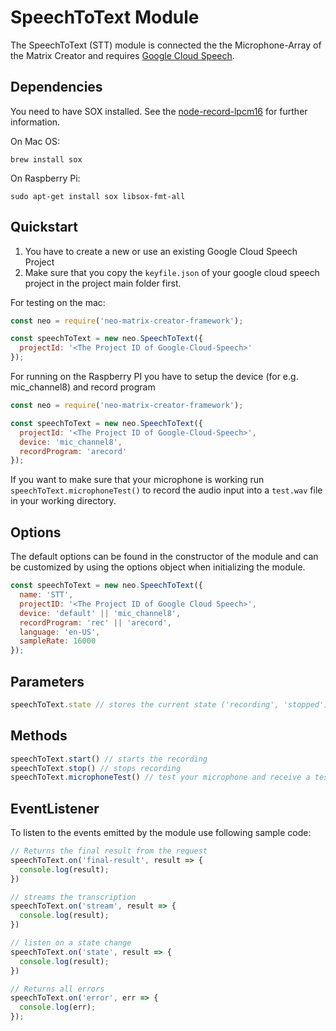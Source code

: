 # SpeechToText Module

The SpeechToText (STT) module is connected the the Microphone-Array of the Matrix Creator and requires [Google Cloud Speech](https://cloud.google.com/speech-to-text/).


## Dependencies
You need to have SOX installed. See the [node-record-lpcm16](https://www.npmjs.com/package/node-record-lpcm16) for further information.

On Mac OS:
```
brew install sox
```

On Raspberry Pi:
```
sudo apt-get install sox libsox-fmt-all
```


## Quickstart

1. You have to create a new or use an existing Google Cloud Speech Project
2. Make sure that you copy the `keyfile.json` of your google cloud speech project in the project main folder first.

For testing on the mac:

```javascript
const neo = require('neo-matrix-creator-framework');

const speechToText = new neo.SpeechToText({
  projectId: '<The Project ID of Google-Cloud-Speech>'
});
```

For running on the Raspberry PI you have to setup the device (for e.g. mic_channel8) and record program

```javascript
const neo = require('neo-matrix-creator-framework');

const speechToText = new neo.SpeechToText({
  projectId: '<The Project ID of Google-Cloud-Speech>',
  device: 'mic_channel8',
  recordProgram: 'arecord'
});
```

If you want to make sure that your microphone is working run `speechToText.microphoneTest()` to record the audio input into a `test.wav` file in your working directory.


## Options

The default options can be found in the constructor of the module and can be customized by using the options object when initializing the module.

```javascript
const speechToText = new neo.SpeechToText({
  name: 'STT',
  projectID: '<The Project ID of Google Cloud Speech>',
  device: 'default' || 'mic_channel8',
  recordProgram: 'rec' || 'arecord',
  language: 'en-US',
  sampleRate: 16000
});
```

## Parameters

```javascript
speechToText.state // stores the current state ('recording', 'stopped')
```

## Methods

```javascript
speechToText.start() // starts the recording
speechToText.stop() // stops recording
speechToText.microphoneTest() // test your microphone and receive a test.wav file in the working directory
```

## EventListener

To listen to the events emitted by the module use following sample code:

```javascript
// Returns the final result from the request
speechToText.on('final-result', result => {
  console.log(result);
})

// streams the transcription
speechToText.on('stream', result => {
  console.log(result);
})

// listen on a state change
speechToText.on('state', result => {
  console.log(result);
})

// Returns all errors
speechToText.on('error', err => {
  console.log(err);
});
```
